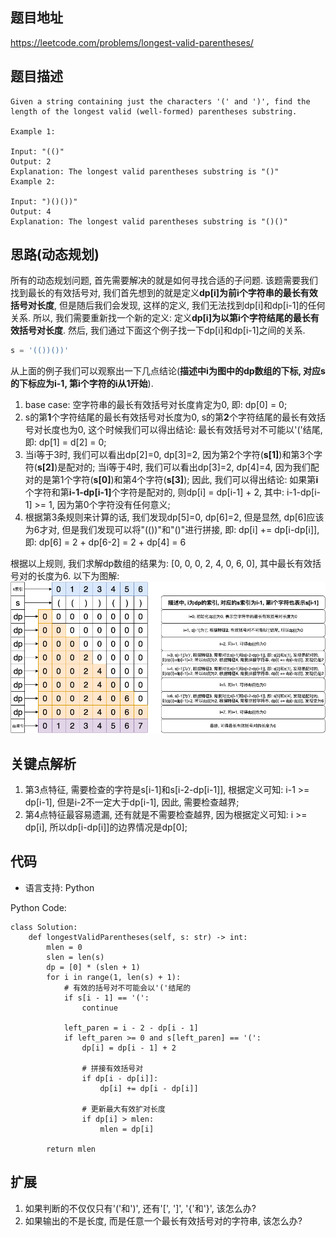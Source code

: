 ## 题目地址
https://leetcode.com/problems/longest-valid-parentheses/

## 题目描述

```
Given a string containing just the characters '(' and ')', find the length of the longest valid (well-formed) parentheses substring.

Example 1:

Input: "(()"
Output: 2
Explanation: The longest valid parentheses substring is "()"
Example 2:

Input: ")()())"
Output: 4
Explanation: The longest valid parentheses substring is "()()"
```

## 思路(动态规划)

所有的动态规划问题, 首先需要解决的就是如何寻找合适的子问题.
该题需要我们找到最长的有效括号对, 我们首先想到的就是定义**dp[i]为前i个字符串的最长有效括号对长度**, 但是随后我们会发现, 这样的定义, 我们无法找到dp[i]和dp[i-1]的任何关系.
所以, 我们需要重新找一个新的定义: 定义**dp[i]为以第i个字符结尾的最长有效括号对长度**. 然后, 我们通过下面这个例子找一下dp[i]和dp[i-1]之间的关系.

```python
s = '(())())'
```

从上面的例子我们可以观察出一下几点结论(**描述中i为图中的dp数组的下标, 对应s的下标应为i-1, 第i个字符的i从1开始**).
1. base case: 空字符串的最长有效括号对长度肯定为0, 即: dp[0] = 0;
2. s的第**1**个字符结尾的最长有效括号对长度为0, s的第**2**个字符结尾的最长有效括号对长度也为0, 这个时候我们可以得出结论: 最长有效括号对不可能以'('结尾, 即: dp[1] = d[2] = 0;
3. 当i等于3时, 我们可以看出dp[2]=0, dp[3]=2, 因为第2个字符(**s[1]**)和第3个字符(**s[2]**)是配对的;
   当i等于4时, 我们可以看出dp[3]=2, dp[4]=4, 因为我们配对的是第1个字符(**s[0]**)和第4个字符(**s[3]**);
   因此, 我们可以得出结论: 如果第**i**个字符和第<strong>i-1-dp[i-1]</strong>个字符是配对的, 则dp[i] = dp[i-1] + 2, 其中: i-1-dp[i-1] >= 1, 因为第0个字符没有任何意义;
4. 根据第3条规则来计算的话, 我们发现dp[5]=0, dp[6]=2, 但是显然, dp[6]应该为6才对, 但是我们发现可以将"(())"和"()"进行拼接, 即: dp[i] += dp[i-dp[i]], 即: dp[6] = 2 + dp[6-2] = 2 + dp[4] = 6

根据以上规则, 我们求解dp数组的结果为: [0, 0, 0, 2, 4, 0, 6, 0], 其中最长有效括号对的长度为6. 以下为图解:
![32.longest-valid-parentheses](./longest-valid-parentheses.png)

## 关键点解析

1. 第3点特征, 需要检查的字符是s[i-1]和s[i-2-dp[i-1]], 根据定义可知: i-1 >= dp[i-1], 但是i-2不一定大于dp[i-1], 因此, 需要检查越界;
3. 第4点特征最容易遗漏, 还有就是不需要检查越界, 因为根据定义可知: i >= dp[i], 所以dp[i-dp[i]]的边界情况是dp[0];

## 代码

* 语言支持: Python

Python Code:
```
class Solution:
    def longestValidParentheses(self, s: str) -> int:
        mlen = 0
        slen = len(s)
        dp = [0] * (slen + 1)
        for i in range(1, len(s) + 1):
            # 有效的括号对不可能会以'('结尾的
            if s[i - 1] == '(':
                continue

            left_paren = i - 2 - dp[i - 1]
            if left_paren >= 0 and s[left_paren] == '(':
                dp[i] = dp[i - 1] + 2

                # 拼接有效括号对
                if dp[i - dp[i]]:
                    dp[i] += dp[i - dp[i]]

                # 更新最大有效扩对长度
                if dp[i] > mlen:
                    mlen = dp[i]

        return mlen
```

## 扩展

1. 如果判断的不仅仅只有'('和')', 还有'[', ']', '{'和'}', 该怎么办?
2. 如果输出的不是长度, 而是任意一个最长有效括号对的字符串, 该怎么办?
